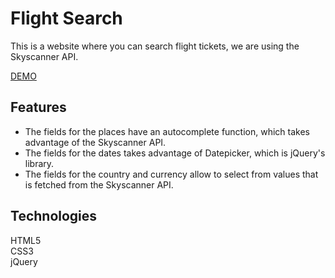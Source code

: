 # Flight Search

This is a website where you can search flight tickets, we are using the Skyscanner API.

[DEMO](https://isaokozakai.github.io/flight-search/)

## Features
 - The fields for the places have an autocomplete function, which takes advantage of the Skyscanner API.
 - The fields for the dates takes advantage of Datepicker, which is jQuery's library.
 - The fields for the country and currency allow to select from values that is fetched from the Skyscanner API.
 
 ## Technologies
HTML5<br/>
CSS3<br/>
jQuery<br/>
